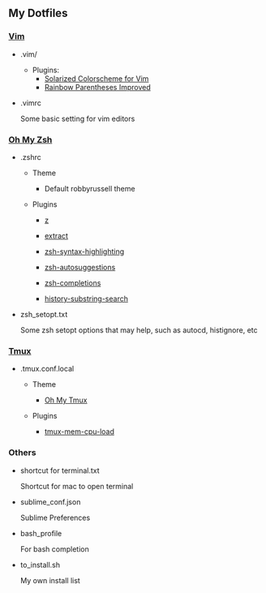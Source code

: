 
## My Dotfiles

### [Vim](https://github.com/vim/vim)

- .vim/

    - Plugins:
        - [Solarized Colorscheme for Vim](https://github.com/altercation/vim-colors-solarized)
        - [Rainbow Parentheses Improved](https://github.com/luochen1990/rainbow)

-  .vimrc

    Some basic setting for vim editors

### [Oh My Zsh](https://ohmyz.sh/)

- .zshrc

    - Theme 
        
        - Default robbyrussell theme

    - Plugins

        - [z](https://github.com/agkozak/zsh-z)

        - [extract](https://github.com/ohmyzsh/ohmyzsh/tree/master/plugins/extract)

        - [zsh-syntax-highlighting](https://github.com/zsh-users/zsh-syntax-highlighting)

        - [zsh-autosuggestions](https://github.com/zsh-users/zsh-autosuggestions)

        - [zsh-completions](https://github.com/zsh-users/zsh-completions)

        - [history-substring-search](https://github.com/zsh-users/zsh-history-substring-search)


- zsh_setopt.txt

    Some zsh setopt options that may help, such as autocd, histignore, etc 


### [Tmux](https://github.com/tmux/tmux/wiki)

- .tmux.conf.local

    - Theme

        - [Oh My Tmux](https://github.com/gpakosz/.tmux)

    - Plugins

        - [tmux-mem-cpu-load](https://github.com/thewtex/tmux-mem-cpu-load)


### Others

- shortcut for terminal.txt

    
    Shortcut for mac to open terminal

- sublime_conf.json

    Sublime Preferences

- bash_profile

    For bash completion

- to_install.sh

    My own install list


